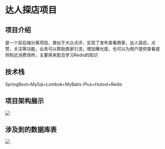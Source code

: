 # 达人探店项目
## 项目介绍
是一个前后端分离项目，类似于大众点评，实现了发布查看商家，达人探店，点赞，关注等功能，业务可以帮助商家引流，增加曝光度，也可以为用户提供查看提供附近消费场所，主要用来配合学习Redis的知识
## 技术栈
SpringBoot+MySql+Lombok+MyBatis-Plus+Hutool+Redis
## 项目架构展示
![](https://blog-images-1317062290.cos.ap-chengdu.myqcloud.com/img/20230825221317.png)
## 涉及到的数据库表
![](https://blog-images-1317062290.cos.ap-chengdu.myqcloud.com/img/20230825221443.png)
